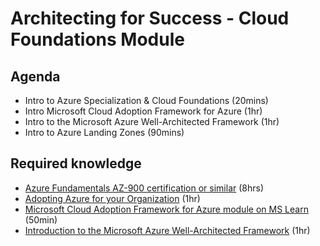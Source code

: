 # Architecting for Success - Cloud Foundations Module

## Agenda

- Intro to Azure Specialization & Cloud Foundations (20mins)
- Intro Microsoft Cloud Adoption Framework for Azure (1hr)
- Intro to the Microsoft Azure Well-Architected Framework (1hr)
- Intro to Azure Landing Zones (90mins)

## Required knowledge

- [Azure Fundamentals AZ-900 certification or similar](https://learn.microsoft.com/en-us/training/paths/azure-fundamentals/) (8hrs)
- [Adopting Azure for your Organization](https://www.youtube.com/watch?v=T7neX1i6iF0) (1hr)
- [Microsoft Cloud Adoption Framework for Azure module on MS Learn](https://learn.microsoft.com/en-us/training/modules/microsoft-cloud-adoption-framework-for-azure/) (50min)
- [Introduction to the Microsoft Azure Well-Architected Framework](https://learn.microsoft.com/en-us/training/modules/azure-well-architected-introduction/) (1hr)